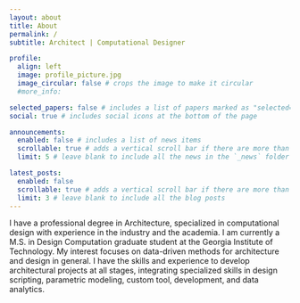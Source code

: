 ```yaml
---
layout: about
title: About
permalink: /
subtitle: Architect | Computational Designer

profile:
  align: left
  image: profile_picture.jpg
  image_circular: false # crops the image to make it circular
  #more_info: 

selected_papers: false # includes a list of papers marked as "selected={true}"
social: true # includes social icons at the bottom of the page

announcements:
  enabled: false # includes a list of news items
  scrollable: true # adds a vertical scroll bar if there are more than 3 news items
  limit: 5 # leave blank to include all the news in the `_news` folder

latest_posts:
  enabled: false
  scrollable: true # adds a vertical scroll bar if there are more than 3 new posts items
  limit: 3 # leave blank to include all the blog posts
---
```


I have a professional degree in Architecture, specialized in computational design with experience in the industry and the academia. I am currently a M.S. in Design Computation graduate student at the Georgia Institute of Technology. My interest focuses on data-driven methods for architecture and design in general. I have the skills and experience to develop architectural projects at all stages, integrating specialized skills in design scripting, parametric modeling, custom tool, development, and data analytics.
